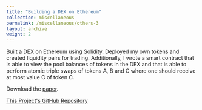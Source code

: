 ```yaml
---
title: "Building a DEX on Ethereum"
collection: miscellaneous
permalink: /miscellaneous/others-3
layout: archive
weight: 2
---
```


Built a DEX on Ethereum using Solidity. Deployed my own tokens and created liquidity pairs for trading. Additionally, I wrote a smart contract that is able to view the pool balances of tokens in the DEX and that is able to perform atomic triple swaps of tokens A, B and C where one should receive at most value C of token C.

Download the [paper](http://lbrilh.github.io/files/DeFi_Report_Luca_Brilhaus.pdf).

[This Project's GitHub Repository](https://github.com/lbrilh/DeFi)
